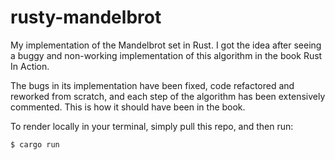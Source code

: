 # rusty-mandelbrot
My implementation of the Mandelbrot set in Rust. I got the idea after seeing a buggy and non-working implementation of this algorithm in the book Rust In Action. 

The bugs in its implementation have been fixed, code refactored and reworked from scratch, and each step of the algorithm has been extensively commented. This is how it should have been in the book.

To render locally in your terminal, simply pull this repo, and then run:

`$ cargo run`
